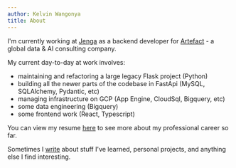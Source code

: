 ```yaml
---
author: Kelvin Wangonya
title: About
---
```


I'm currently working at [Jenga][jenga] as a backend developer for [Artefact][artefact] - a global data & AI consulting company.

My current day-to-day at work involves:

- maintaining and refactoring a large legacy Flask project (Python)
- building all the newer parts of the codebase in FastApi (MySQL, SQLAlchemy, Pydantic, etc)
- managing infrastructure on GCP (App Engine, CloudSql, Bigquery, etc)
- some data engineering (Bigquery)
- some frontend work (React, Typescript)

You can view my resume [here][resume] to see more about my professional career so far.

Sometimes I [write][blog] about stuff I've learned, personal projects, and anything else I find interesting.

[resume]: /resume
[blog]: /blog
[jenga]: https://jenga-agency.com/
[artefact]: https://www.artefact.com/
[github]: https://github.com/wangonya
[linkedin]: https://www.linkedin.com/in/wangonya/
